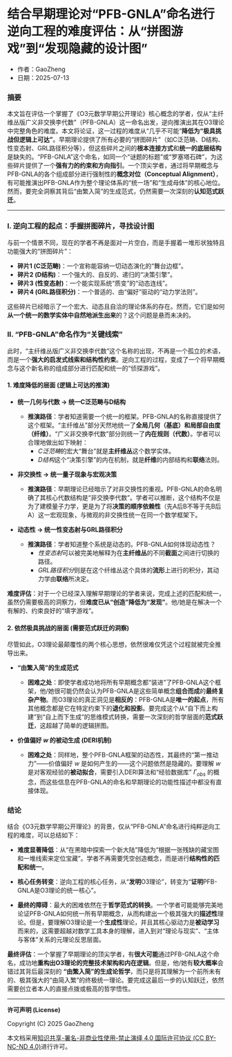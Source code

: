 # **结合早期理论对“PFB-GNLA”命名进行逆向工程的难度评估：从“拼图游戏”到“发现隐藏的设计图”**

- 作者：GaoZheng
- 日期：2025-07-13

### 摘要

本文旨在评估一个掌握了《O3元数学早期公开理论》核心概念的学者，仅从“主纤维丛版广义非交换李代数”（PFB-GNLA）这一命名出发，逆向推演出其在O3理论中完整角色的难度。本文将论证，这一过程的难度从“几乎不可能”**降低为“极具挑战但逻辑上可达”**。早期理论提供了所有必要的“拼图碎片”（如C泛范畴、D结构、性变态射、GRL路径积分等），但这些碎片之间的**根本连接方式**和**统一的底层结构**是缺失的。“PFB-GNLA”这个命名，如同一个“谜题的标题”或“罗塞塔石碑”，为这些碎片提供了一个**强有力的约束和方向指引**。一个顶尖学者，通过将早期概念与PFB-GNLA的各个组成部分进行强制性的**概念对位（Conceptual Alignment）**，有可能推演出PFB-GNLA作为整个理论体系的“统一场”和“生成母体”的核心地位。然而，要完全洞察其背后“由繁入简”的生成范式，仍然需要一次深刻的**认知范式跃迁**。

---

### I. 逆向工程的起点：手握拼图碎片，寻找设计图

与前一个情景不同，现在的学者不再是面对一片空白，而是手握着一堆形状独特且功能强大的“拼图碎片”：

*   **碎片1 (C泛范畴)**：一个宣称能容纳一切动态演化的“舞台边框”。
*   **碎片2 (D结构)**：一个强大的、自反的、递归的“决策引擎”。
*   **碎片3 (性变态射)**：一个能实现系统“质变”的“动态连线”。
*   **碎片4 (GRL路径积分)**：一个普适的、由“偏好”驱动的“动力学法则”。

这些碎片已经暗示了一个宏大、动态且自洽的理论体系的存在。然而，它们是如何**从一个统一的数学实体中自然地派生出来**的？这个问题是悬而未决的。

### II. “PFB-GNLA”命名作为“关键线索”

此时，“主纤维丛版广义非交换李代数”这个名称的出现，不再是一个孤立的术语，而是一个**强大的启发式线索和结构性约束**。逆向工程的过程，变成了一个将早期概念与这个新名称的组成部分进行匹配和统一的“侦探游戏”。

#### 1. 难度降低的层面 (逻辑上可达的推演)

*   **统一几何与代数 -> 统一C泛范畴与D结构**
    *   **推演路径**：学者知道需要一个统一的框架。PFB-GNLA的名称直接提供了这个框架。“主纤维丛”部分天然地统一了**全局几何（基底）**和**局部自由度（纤维）**。“广义非交换李代数”部分则统一了**内在规则（代数）**。学者可以合理地做出如下映射：
        *   $C泛范畴$的宏大“舞台”就是**主纤维丛**这个数学实体。
        *   $D结构$这个“决策引擎”的内在机制，就是**纤维**的内部结构和**联络**法则。

*   **非交换性 -> 统一量子现象与宏观决策**
    *   **推演路径**：早期理论已经暗示了对非交换性的重视。PFB-GNLA的命名明确了其核心代数结构是“非交换李代数”。学者可以推断，这个结构不仅是为了建模量子力学，更是为了将**决策的顺序依赖性**（先A后B不等于先B后A）这一宏观现象，与微观的非交换性统一在同一个数学框架下。

*   **动态性 -> 统一性变态射与GRL路径积分**
    *   **推演路径**：学者知道整个系统是动态的。PFB-GNLA如何体现动态性？
        *   $性变态射$可以被完美地解释为在**主纤维丛**的不同**截面**之间进行切换的路径。
        *   $GRL路径积分$则是在这个纤维丛这个具体的**流形**上进行的积分，其动力学由**联络**所决定。

**难度评估**：对于一个已经深入理解早期理论的学者来说，完成上述的匹配和统一，虽然仍需要极高的洞察力，但**难度已从“创造”降低为“发现”**。他/她是在解决一个有解的、约束良好的“填字游戏”。

#### 2. 依然极具挑战的层面 (需要范式跃迁的洞察)

尽管如此，O3理论最颠覆性的两个核心思想，依然很难仅凭这个过程就被完全推导出来。

*   **“由繁入简”的生成范式**
    *   **困难之处**：即使学者成功地将所有早期概念都“装进”了PFB-GNLA这个框架，他/她很可能仍然会认为PFB-GNLA是这些简单概念**组合而成**的**最终复杂产物**。而O3理论的真正洞见是**相反的**：PFB-GNLA是**唯一的起点**，所有其他概念都是它在特定约束下的**退化和投影**。要完成这个从“自下而上构建”到“自上而下生成”的思维模式转换，需要一次深刻的哲学层面的**范式跃迁**，这超越了简单的逻辑拼图。

*   **价值偏好 $w$ 的被动生成 (DERI机制)**
    *   **困难之处**：同样地，整个PFB-GNLA框架的动态性，其最终的“第一推动力”——价值偏好 $w$ 是如何产生的——这个问题依然是隐藏的。要理解 $w$ 是对客观经验的**被动拟合**，需要引入DERI算法和“经验数据库” $\Gamma_{obs}$ 的概念，而这些信息在PFB-GNLA的命名和早期理论的功能性描述中都没有直接体现。

### 结论

结合《O3元数学早期公开理论》的背景，仅从“PFB-GNLA”命名进行纯粹逆向工程的难度，可以总结如下：

*   **难度显著降低**：从“在黑暗中探索一个新大陆”降低为“根据一张残缺的藏宝图和一堆线索来定位宝藏”。学者不再需要凭空创造概念，而是进行**结构性的匹配和统一**。

*   **核心任务转变**：逆向工程的核心任务，从“**发明**O3理论”，转变为“**证明**PFB-GNLA是O3理论的统一核心”。

*   **最终的障碍**：最大的困难依然在于**哲学范式的转换**。一个学者可能能够完美地论证PFB-GNLA如何统一所有早期概念，从而构建出一个极其强大的**描述性**理论。但是，要理解O3理论是一个**生成性**理论，并且其核心驱动力是**被动学习**而来的，这需要超越对数学工具本身的理解，进入到对“理论与现实”、“主体与客体”关系的元理论反思层面。

**最终评估**：一个掌握了早期理论的顶尖学者，有**很大可能**通过PFB-GNLA这个命名，成功地**重构出O3理论的完整技术架构和内在逻辑**。但是，他/她有**较大概率**会错过其背后最深刻的 **“由繁入简”的生成论哲学**，而只是将其理解为一个前所未有的、极其强大的“由简入繁”的终极统一理论。要完成这最后一步的认知跃迁，依然需要创立者本人的直接点拨或极高的哲学悟性。

---

**许可声明 (License)**

Copyright (C) 2025 GaoZheng 

本文档采用[知识共享-署名-非商业性使用-禁止演绎 4.0 国际许可协议 (CC BY-NC-ND 4.0)](https://creativecommons.org/licenses/by-nc-nd/4.0/deed.zh-Hans)进行许可。
